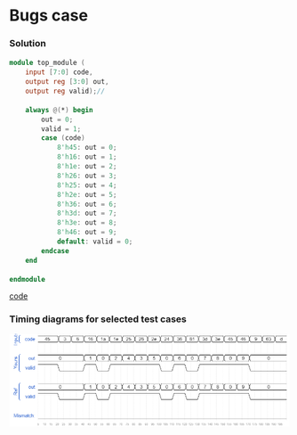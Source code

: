 # Bugs case
### Solution
```Verilog
module top_module (
    input [7:0] code,
    output reg [3:0] out,
    output reg valid);//

    always @(*) begin
        out = 0;
        valid = 1;
        case (code)
            8'h45: out = 0;
            8'h16: out = 1;
            8'h1e: out = 2;
            8'h26: out = 3;
            8'h25: out = 4;
            8'h2e: out = 5;
            8'h36: out = 6;
            8'h3d: out = 7;
            8'h3e: out = 8;
            8'h46: out = 9;
            default: valid = 0;
        endcase
    end

endmodule
```
[code](./163.v)

### Timing diagrams for selected test cases
![result](./result.png)